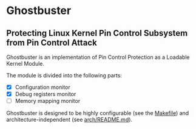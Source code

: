 Ghostbuster
===========

Protecting Linux Kernel Pin Control Subsystem from Pin Control Attack
---------------------------------------------------------------------

Ghostbuster is an implementation of Pin Control Protection as a Loadable Kernel Module.

The module is divided into the following parts:

- [x] Configuration monitor
- [x] Debug registers monitor
- [ ] Memory mapping monitor

Ghostbuster is designed to be highly configurable (see the [Makefile](Makefile)) and architecture-independent (see [arch/README.md](arch/README.md)).

